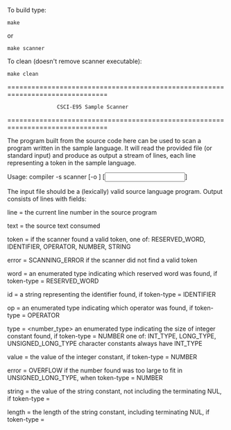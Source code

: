To build type:

`make`

or

`make scanner`


To clean (doesn't remove scanner executable):

`make clean`

===============================================================================

                    CSCI-E95 Sample Scanner

===============================================================================

The program built from the source code here can be used to scan a program
written in the sample language. It will read the provided file (or standard input) 
and produce as output a stream of lines, each line representing a token in the 
sample language.

Usage:
    compiler -s scanner [-o <output>] [<input>]

The input file should be a (lexically) valid source language program. Output
consists of lines with fields:

line = <line-number>            the current line number in the source program

text = <text>                   the source text consumed

token = <token-type>            if the scanner found a valid token, one of:
                                    RESERVED_WORD, IDENTIFIER, OPERATOR,
                                    NUMBER, STRING

error = SCANNING_ERROR          if the scanner did not find a valid token

word = <reserved-word>          an enumerated type indicating which reserved
                                word was found, if token-type = RESERVED_WORD

id = <identifier>               a string representing the identifier found, if
                                token-type = IDENTIFIER

op = <operator>                 an enumerated type indicating which operator
                                was found, if token-type = OPERATOR

type = <number_type>            an enumerated type indicating the size of
                                integer constant found, if token-type = NUMBER
                                one of:
                                    INT_TYPE, LONG_TYPE, UNSIGNED_LONG_TYPE
                                character constants always have INT_TYPE

value = <integer>               the value of the integer constant, if
                                token-type = NUMBER

error = OVERFLOW                if the number found was too large to fit in
                                UNSIGNED_LONG_TYPE, when token-type = NUMBER

string = <string>               the value of the string constant, not including
                                the terminating NUL, if token-type = <STRING>

length = <length>               the length of the string constant, including
                                terminating NUL, if token-type = <STRING>

